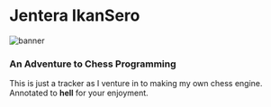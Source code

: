 # Jentera IkanSero
![banner](https://github.com/Cheesewaffly/JenteraIkanSero/blob/master/jisReadme.png)
### An Adventure to Chess Programming
This is just a tracker as I venture in to making my own chess engine. Annotated to **hell** for your enjoyment.
